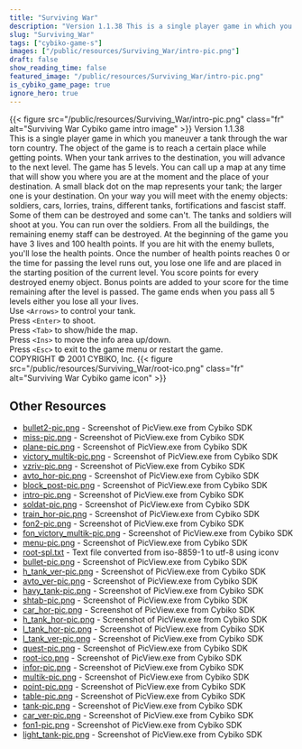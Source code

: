 ```yaml
---
title: "Surviving War"
description: "Version 1.1.38 This is a single player game in which you maneuver a tank through the war torn country. The object of the game is to reach a certain place while getting points. When your tank arrives to the destination, you will advance to the next level. The game has 5 levels. Y..."
slug: "Surviving_War"
tags: ["cybiko-game-s"]
images: ["/public/resources/Surviving_War/intro-pic.png"]
draft: false
show_reading_time: false
featured_image: "/public/resources/Surviving_War/intro-pic.png"
is_cybiko_game_page: true
ignore_hero: true
---
```

{{< figure src="/public/resources/Surviving_War/intro-pic.png" class="fr" alt="Surviving War Cybiko game intro image" >}}
Version 1.1.38 \
This is a single player game in which you maneuver a tank through the war torn country. The object of the game is to reach a certain place while getting points. When your tank arrives to the destination, you will advance to the next level. The game has 5 levels. You can call up a map at any time that will show you where you are at the moment and the place of your destination.  A small black dot on the map represents your tank; the larger one is your destination. On your way you will meet with the enemy objects: soldiers, cars, lorries, trains, different tanks, fortifications and fascist staff. Some of them can be destroyed and some can't. The tanks and soldiers will shoot at you. You can run over the soldiers. From all the buildings, the remaining enemy staff can be destroyed. At the beginning of the game you have 3 lives and 100 health points. If you are hit with the enemy bullets, you'll lose the health points. Once the number of health points reaches 0 or the time for passing the level runs out, you lose one life and are placed in the starting position of the current level. You score points for every destroyed enemy object. Bonus points are added to your score for the time remaining after the level is passed. The game ends when you pass all 5 levels either you lose all your lives. \
Use `<Arrows>`  to control your tank. \
Press `<Enter>`  to shoot. \
Press `<Tab>`  to show/hide the map. \
Press `<Ins>`  to move the info area up/down. \
Press `<Esc>`  to exit to the game menu or restart the game. \
COPYRIGHT © 2001 CYBIKO, Inc. {{< figure src="/public/resources/Surviving_War/root-ico.png" class="fr" alt="Surviving War Cybiko game icon" >}}

## Other Resources
* [bullet2-pic.png](/public/resources/Surviving_War/bullet2-pic.png) - Screenshot of PicView.exe from Cybiko SDK
* [miss-pic.png](/public/resources/Surviving_War/miss-pic.png) - Screenshot of PicView.exe from Cybiko SDK
* [plane-pic.png](/public/resources/Surviving_War/plane-pic.png) - Screenshot of PicView.exe from Cybiko SDK
* [victory_multik-pic.png](/public/resources/Surviving_War/victory_multik-pic.png) - Screenshot of PicView.exe from Cybiko SDK
* [vzriv-pic.png](/public/resources/Surviving_War/vzriv-pic.png) - Screenshot of PicView.exe from Cybiko SDK
* [avto_hor-pic.png](/public/resources/Surviving_War/avto_hor-pic.png) - Screenshot of PicView.exe from Cybiko SDK
* [block_post-pic.png](/public/resources/Surviving_War/block_post-pic.png) - Screenshot of PicView.exe from Cybiko SDK
* [intro-pic.png](/public/resources/Surviving_War/intro-pic.png) - Screenshot of PicView.exe from Cybiko SDK
* [soldat-pic.png](/public/resources/Surviving_War/soldat-pic.png) - Screenshot of PicView.exe from Cybiko SDK
* [train_hor-pic.png](/public/resources/Surviving_War/train_hor-pic.png) - Screenshot of PicView.exe from Cybiko SDK
* [fon2-pic.png](/public/resources/Surviving_War/fon2-pic.png) - Screenshot of PicView.exe from Cybiko SDK
* [fon_victory_multik-pic.png](/public/resources/Surviving_War/fon_victory_multik-pic.png) - Screenshot of PicView.exe from Cybiko SDK
* [menu-pic.png](/public/resources/Surviving_War/menu-pic.png) - Screenshot of PicView.exe from Cybiko SDK
* [root-spl.txt](/public/resources/Surviving_War/root-spl.txt) - Text file converted from iso-8859-1 to utf-8 using iconv
* [bullet-pic.png](/public/resources/Surviving_War/bullet-pic.png) - Screenshot of PicView.exe from Cybiko SDK
* [h_tank_ver-pic.png](/public/resources/Surviving_War/h_tank_ver-pic.png) - Screenshot of PicView.exe from Cybiko SDK
* [avto_ver-pic.png](/public/resources/Surviving_War/avto_ver-pic.png) - Screenshot of PicView.exe from Cybiko SDK
* [havy_tank-pic.png](/public/resources/Surviving_War/havy_tank-pic.png) - Screenshot of PicView.exe from Cybiko SDK
* [shtab-pic.png](/public/resources/Surviving_War/shtab-pic.png) - Screenshot of PicView.exe from Cybiko SDK
* [car_hor-pic.png](/public/resources/Surviving_War/car_hor-pic.png) - Screenshot of PicView.exe from Cybiko SDK
* [h_tank_hor-pic.png](/public/resources/Surviving_War/h_tank_hor-pic.png) - Screenshot of PicView.exe from Cybiko SDK
* [l_tank_hor-pic.png](/public/resources/Surviving_War/l_tank_hor-pic.png) - Screenshot of PicView.exe from Cybiko SDK
* [l_tank_ver-pic.png](/public/resources/Surviving_War/l_tank_ver-pic.png) - Screenshot of PicView.exe from Cybiko SDK
* [quest-pic.png](/public/resources/Surviving_War/quest-pic.png) - Screenshot of PicView.exe from Cybiko SDK
* [root-ico.png](/public/resources/Surviving_War/root-ico.png) - Screenshot of PicView.exe from Cybiko SDK
* [infor-pic.png](/public/resources/Surviving_War/infor-pic.png) - Screenshot of PicView.exe from Cybiko SDK
* [multik-pic.png](/public/resources/Surviving_War/multik-pic.png) - Screenshot of PicView.exe from Cybiko SDK
* [point-pic.png](/public/resources/Surviving_War/point-pic.png) - Screenshot of PicView.exe from Cybiko SDK
* [table-pic.png](/public/resources/Surviving_War/table-pic.png) - Screenshot of PicView.exe from Cybiko SDK
* [tank-pic.png](/public/resources/Surviving_War/tank-pic.png) - Screenshot of PicView.exe from Cybiko SDK
* [car_ver-pic.png](/public/resources/Surviving_War/car_ver-pic.png) - Screenshot of PicView.exe from Cybiko SDK
* [fon1-pic.png](/public/resources/Surviving_War/fon1-pic.png) - Screenshot of PicView.exe from Cybiko SDK
* [light_tank-pic.png](/public/resources/Surviving_War/light_tank-pic.png) - Screenshot of PicView.exe from Cybiko SDK
